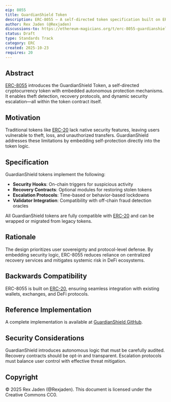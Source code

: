 ```yaml
---
eip: 8055
title: GuardianShield Token
description: ERC-8055 — A self-directed token specification built on ERC-20 with autonomous theft protection and recovery mechanisms.
author: Rex Jaden (@Rexjaden)
discussions-to: https://ethereum-magicians.org/t/erc-8055-guardianshield-token/9999
status: Draft
type: Standards Track
category: ERC
created: 2025-10-23
requires: 20
---
```


## Abstract

[ERC-8055](./eip-8055.md) introduces the GuardianShield Token, a self-directed cryptocurrency token with embedded autonomous protection mechanisms. It enables theft detection, recovery protocols, and dynamic security escalation—all within the token contract itself.

## Motivation

Traditional tokens like [ERC-20](./eip-20.md) lack native security features, leaving users vulnerable to theft, loss, and unauthorized transfers. GuardianShield addresses these limitations by embedding self-protection directly into the token logic.

## Specification

GuardianShield tokens implement the following:

- **Security Hooks**: On-chain triggers for suspicious activity  
- **Recovery Contracts**: Optional modules for restoring stolen tokens  
- **Escalation Protocols**: Time-based or behavior-based lockdowns  
- **Validator Integration**: Compatibility with off-chain fraud detection oracles  

All GuardianShield tokens are fully compatible with [ERC-20](./eip-20.md) and can be wrapped or migrated from legacy tokens.

## Rationale

The design prioritizes user sovereignty and protocol-level defense. By embedding security logic, ERC-8055 reduces reliance on centralized recovery services and mitigates systemic risk in DeFi ecosystems.

## Backwards Compatibility

ERC-8055 is built on [ERC-20](./eip-20.md), ensuring seamless integration with existing wallets, exchanges, and DeFi protocols.

## Reference Implementation

A complete implementation is available at [GuardianShield GitHub](./assets/erc-8055).

## Security Considerations

GuardianShield introduces autonomous logic that must be carefully audited. Recovery contracts should be opt-in and transparent. Escalation protocols must balance user control with effective threat mitigation.

## Copyright

© 2025 Rex Jaden (@Rexjaden). This document is licensed under the Creative Commons CC0.